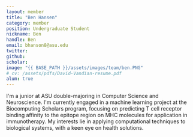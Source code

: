 ```yaml
---
layout: member
title: "Ben Hansen"
category: member 
position: Undergraduate Student
nickname: Ben
handle: Ben
email: bhanson8@asu.edu
twitter: 
github: 
scholar: 
image: "{{ BASE_PATH }}/assets/images/team/ben.PNG"
# cv: /assets/pdfs/David-Vandian-resume.pdf
alum: true
---
```


I'm a junior at ASU double-majoring in Computer Science and Neuroscience. I'm currently engaged in a machine learning project at the Biocomputing Scholars program, focusing on predicting T cell receptor binding affinity to the epitope region on MHC molecules for application in immunotherapy. My interests lie in applying computational techniques to biological systems, with a keen eye on health solutions.